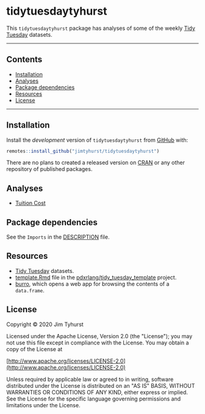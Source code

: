 
# tidytuesdaytyhurst

This `tidytuesdaytyhurst` package has analyses of some of the weekly [Tidy Tuesday](https://github.com/rfordatascience/tidytuesday/) datasets.

---

## Contents

* [Installation](#installation)
* [Analyses](#analyses)
* [Package dependencies](#package-dependencies)
* [Resources](#resources)
* [License](#license)

---

## Installation

Install the _development_ version of `tidytuesdaytyhurst` from [GitHub](https://github.com/) with:

``` r
remotes::install_github("jimtyhurst/tidytuesdaytyhurst")
```

There are no plans to created a released version on [CRAN](https://cran.r-project.org/) or any other repository of published packages.


## Analyses

* [Tuition Cost](./vignettes/tuition_cost.md)


## Package dependencies

See the `Imports` in the [DESCRIPTION](./DESCRIPTION) file.


## Resources

* [Tidy Tuesday](https://github.com/rfordatascience/tidytuesday/) datasets.
* [template.Rmd](https://github.com/pdxrlang/tidy_tuesday_template/blob/master/template.Rmd) file in the [pdxrlang/tidy_tuesday_template](https://github.com/pdxrlang/tidy_tuesday_template/) project.
* [burro](https://github.com/laderast/burro), which opens a web app for browsing the contents of a `data.frame`.


## License
Copyright &copy; 2020 Jim Tyhurst

Licensed under the Apache License, Version 2.0 (the "License"); you may not use this file except in compliance with the License. You may obtain a copy of the License at

[http://www.apache.org/licenses/LICENSE-2.0](http://www.apache.org/licenses/LICENSE-2.0)

Unless required by applicable law or agreed to in writing, software distributed under the License is distributed on an "AS IS" BASIS, WITHOUT WARRANTIES OR CONDITIONS OF ANY KIND, either express or implied. See the License for the specific language governing permissions and limitations under the License.
